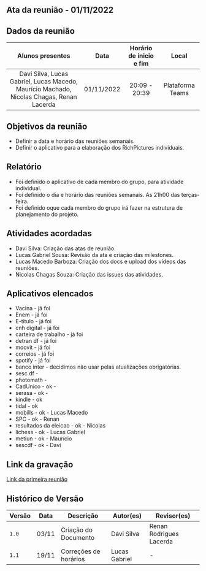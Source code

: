 ## Ata da reunião - 01/11/2022

## Dados da reunião

|                                     Alunos presentes                                     |    Data    | Horário de inicio e fim |      Local       |
| :--------------------------------------------------------------------------------------: | :--------: | :---------------------: | :--------------: |
| Davi Silva, Lucas Gabriel, Lucas Macedo, Maurício Machado, Nicolas Chagas, Renan Lacerda | 01/11/2022 |      20:09 - 20:39      | Plataforma Teams |

## Objetivos da reunião

- Definir a data e horário das reuniões semanais.
- Definir o aplicativo para a elaboração dos RichPictures individuais.

## Relatório

- Foi definido o aplicativo de cada membro do grupo, para atividade individual.
- Foi definido o dia e horário das reuniões semanais. As 21h00 das terças-feira.
- Foi definido oque cada membro do grupo irá fazer na estrutura de planejamento do projeto.

## Atividades acordadas

- Davi Silva: Criação das atas de reunião.
- Lucas Gabriel Sousa: Revisão da ata e criação das milestones.
- Lucas Macedo Barboza: Criação dos docs e upload dos vídeos das reuniões.
- Nicolas Chagas Souza: Criação das issues das atividades.

## Aplicativos elencados

- Vacina - já foi
- Enem - já foi
- E-titulo - já foi
- cnh digital - já foi
- carteira de trabalho - já foi
- detran df - já foi
- moovit - já foi
- correios - já foi
- spotify - já foi
- banco inter - decidimos não usar pelas atualizações obrigatórias.
- sesc df -
- photomath -
- CadUnico - ok -
- serasa - ok -
- kindle - ok
- tidal - ok
- mobills - ok - Lucas Macedo
- SPC - ok - Renan
- resultados da eleicao - ok - Nicolas
- lichess - ok - Lucas Gabriel
- metiun - ok - Maurício
- sescdf - ok - Davi

## Link da gravação

[Link da primeira reunião](https://youtu.be/ve-gOdHrx44)

## Histórico de Versão

| Versão | Data  | Descrição                        | Autor(es)     |  Revisor(es)  |
| ------ | ----- | ------------- | --------------------- | ----------------------- |
| `1.0`  | 03/11 |  Criação do Documento  | Davi Silva    | Renan Rodrigues Lacerda |
| `1.1`  | 19/11 |  Correções de horários | Lucas Gabriel | -                       |
